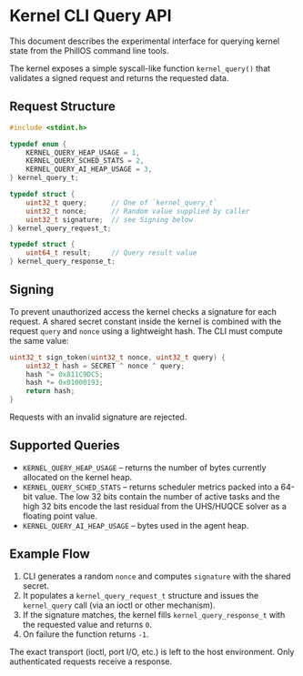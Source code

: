 # Kernel CLI Query API

This document describes the experimental interface for querying
kernel state from the PhillOS command line tools.

The kernel exposes a simple syscall-like function `kernel_query()`
that validates a signed request and returns the requested data.

## Request Structure

```c
#include <stdint.h>

typedef enum {
    KERNEL_QUERY_HEAP_USAGE = 1,
    KERNEL_QUERY_SCHED_STATS = 2,
    KERNEL_QUERY_AI_HEAP_USAGE = 3,
} kernel_query_t;

typedef struct {
    uint32_t query;      // One of `kernel_query_t`
    uint32_t nonce;      // Random value supplied by caller
    uint32_t signature;  // see Signing below
} kernel_query_request_t;

typedef struct {
    uint64_t result;     // Query result value
} kernel_query_response_t;
```

## Signing

To prevent unauthorized access the kernel checks a signature for
each request.  A shared secret constant inside the kernel is combined
with the request `query` and `nonce` using a lightweight hash.  The
CLI must compute the same value:

```c
uint32_t sign_token(uint32_t nonce, uint32_t query) {
    uint32_t hash = SECRET ^ nonce ^ query;
    hash ^= 0x811C9DC5;
    hash *= 0x01000193;
    return hash;
}
```

Requests with an invalid signature are rejected.

## Supported Queries

* `KERNEL_QUERY_HEAP_USAGE` – returns the number of bytes currently
  allocated on the kernel heap.
* `KERNEL_QUERY_SCHED_STATS` – returns scheduler metrics packed into a
  64-bit value. The low 32 bits contain the number of active tasks and
  the high 32 bits encode the last residual from the UHS/HUQCE solver as
  a floating point value.
* `KERNEL_QUERY_AI_HEAP_USAGE` – bytes used in the agent heap.

## Example Flow

1. CLI generates a random `nonce` and computes `signature` with the
   shared secret.
2. It populates a `kernel_query_request_t` structure and issues the
   `kernel_query` call (via an ioctl or other mechanism).
3. If the signature matches, the kernel fills `kernel_query_response_t`
   with the requested value and returns `0`.
4. On failure the function returns `-1`.

The exact transport (ioctl, port I/O, etc.) is left to the host
environment.  Only authenticated requests receive a response.
